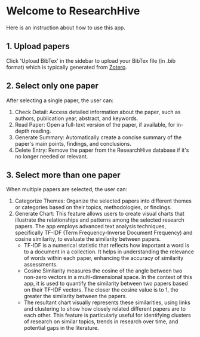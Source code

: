 # Welcome to ResearchHive

Here is an instruction about how to use this app.

## 1. Upload papers

Click 'Upload BibTex' in the sidebar to upload your BibTex file (in .bib format) which is typically generated from [Zotero](https://www.zotero.org/). 

## 2. Select only one paper

After selecting a single paper, the user can:
1. Check Detail: Access detailed information about the paper, such as authors, publication year, abstract, and keywords.
2. Read Paper: Open a full-text version of the paper, if available, for in-depth reading.
3. Generate Summary: Automatically create a concise summary of the paper's main points, findings, and conclusions.
4. Delete Entry: Remove the paper from the ResearchHive database if it's no longer needed or relevant.

## 3. Select more than one paper

When multiple papers are selected, the user can:
1. Categorize Themes: Organize the selected papers into different themes or categories based on their topics, methodologies, or findings.
2. Generate Chart: This feature allows users to create visual charts that illustrate the relationships and patterns among the selected research papers. The app employs advanced text analysis techniques, specifically TF-IDF (Term Frequency-Inverse Document Frequency) and cosine similarity, to evaluate the similarity between papers.
   - TF-IDF is a numerical statistic that reflects how important a word is to a document in a collection. It helps in understanding the relevance of words within each paper, enhancing the accuracy of similarity assessments.
   - Cosine Similarity measures the cosine of the angle between two non-zero vectors in a multi-dimensional space. In the context of this app, it is used to quantify the similarity between two papers based on their TF-IDF vectors. The closer the cosine value is to 1, the greater the similarity between the papers.
   - The resultant chart visually represents these similarities, using links and clustering to show how closely related different papers are to each other. This feature is particularly useful for identifying clusters of research on similar topics, trends in research over time, and potential gaps in the literature.